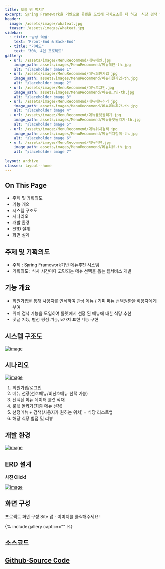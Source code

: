 ```yaml
---
title: 오늘 뭐 먹지?
excerpt: Spring Framework을 기반으로 룰렛을 도입해 재미요소를 더 하고, 식당 검색 및 평점/리뷰 기능을 도입해 식당을 추천해주는 웹 서비스
header:
  image: /assets/images/whateat.jpg
  teaser: /assets/images/whateat.jpg
sidebar:
  - title: "담당 역할"
    text: "Front-End & Back-End"
  - title: "기여도"
    text: "30%, 4인 프로젝트"
gallery:
  - url: /assets/images/MenuRecommend/메뉴메인.jpg
    image_path: assets/images/MenuRecommend/메뉴메인-th.jpg
    alt: "placeholder image 1"
  - url: /assets/images/MenuRecommend/메뉴회원가입.jpg
    image_path: assets/images/MenuRecommend/메뉴회원가입-th.jpg
    alt: "placeholder image 2"
  - url: /assets/images/MenuRecommend/메뉴로그인.jpg
    image_path: assets/images/MenuRecommend/메뉴로그인-th.jpg
    alt: "placeholder image 3"
  - url: /assets/images/MenuRecommend/메뉴메뉴추가.jpg
    image_path: assets/images/MenuRecommend/메뉴메뉴추가-th.jpg
    alt: "placeholder image 4"
  - url: /assets/images/MenuRecommend/메뉴룰렛돌리기.jpg
    image_path: assets/images/MenuRecommend/메뉴룰렛돌리기-th.jpg
    alt: "placeholder image 5"
  - url: /assets/images/MenuRecommend/메뉴위치검색.jpg
    image_path: assets/images/MenuRecommend/메뉴위치검색-th.jpg
    alt: "placeholder image 6"
  - url: /assets/images/MenuRecommend/메뉴리뷰.jpg
    image_path: assets/images/MenuRecommend/메뉴리뷰-th.jpg
    alt: "placeholder image 7"
  
layout: archive
classes: layout--home
---
```




## On This Page

- 주제 및 기획의도
- 기능 개요
- 시스템 구조도
- 시나리오
- 개발 환경
- ERD 설계
- 화면 설계





## 주제 및 기획의도

- 주제 : Spring Framework기반 메뉴추천 시스템
- 기획의도 : 식사 시간마다 고민되는 메뉴 선택을 돕는 웹서비스 개발





## 기능 개요

- 회원가입을 통해 사용자를 인식하여 관심 메뉴 / 기피 메뉴 선택권한을 이용자에게 부여
- 위치 검색 기능을 도입하여 룰렛에서 선정 된 메뉴에 대한 식당 추천
- 댓글 기능, 별점 평점 기능, 5가지 표현 기능 구현





## 시스템 구조도

[![image](https://user-images.githubusercontent.com/49560745/101629531-d9ca8180-3a64-11eb-9787-5cfe40075abd.png)](https://user-images.githubusercontent.com/49560745/101629531-d9ca8180-3a64-11eb-9787-5cfe40075abd.png)

## 시나리오

[![image](https://user-images.githubusercontent.com/49560745/103353804-2695fb00-4aed-11eb-96d0-2a4d57851d67.png)](https://user-images.githubusercontent.com/49560745/103353804-2695fb00-4aed-11eb-96d0-2a4d57851d67.png)

1. 회원가입/로그인
2. 메뉴 선정(선호메뉴/비선호메뉴 선택 가능)
3. 선택된 메뉴 데이터 룰렛 적재
4. 룰렛 돌리기(최종 메뉴 선정)
5. 선정메뉴 + 검색(사용자가 원하는 위치) = 식당 리스트업
6. 해당 식당 별점 및 리뷰





## 개발 환경

[![image](https://user-images.githubusercontent.com/49560745/101629583-efd84200-3a64-11eb-9793-8a3312ee1664.png)](https://user-images.githubusercontent.com/49560745/101629583-efd84200-3a64-11eb-9793-8a3312ee1664.png)



## ERD 설계

**사진 Click!**

[![image](https://user-images.githubusercontent.com/49560745/101631109-2dd66580-3a67-11eb-8ee2-5a6c955b6d58.png)](https://user-images.githubusercontent.com/49560745/101631109-2dd66580-3a67-11eb-8ee2-5a6c955b6d58.png)

## 화면 구성                                                                                                                                                                                        

프로젝트 화면 구성 Site 맵 - 이미지를 클릭해주세요!

{% include gallery caption="" %}



## 소스코드

## [Github-Source Code](https://github.com/gwang920/MenuRecommandationSystemProject)

